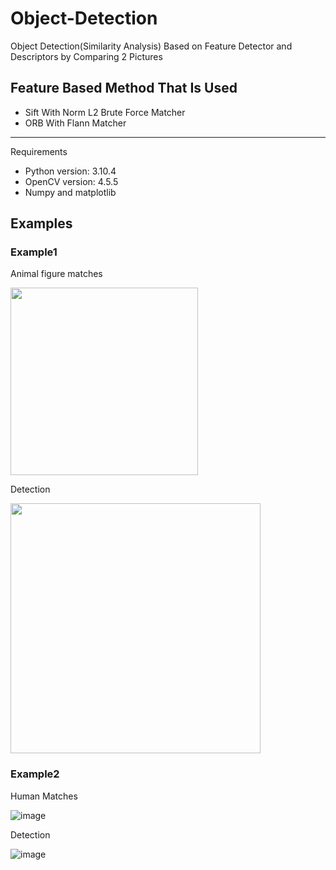 # Object-Detection
Object Detection(Similarity Analysis) Based on Feature Detector and Descriptors by Comparing 2 Pictures

## Feature Based Method That Is Used

 * Sift With Norm L2 Brute Force Matcher
 * ORB With Flann Matcher
 -------------------

Requirements
  * Python version: 3.10.4
  * OpenCV version: 4.5.5
  * Numpy and matplotlib
  
 ## Examples
  ### Example1
  Animal figure matches
  
  <img src="https://user-images.githubusercontent.com/64928475/175561325-ea598806-5dd9-44b3-bb11-0b76534124cc.png" height="300" />
  
  Detection
  
  <img src="https://user-images.githubusercontent.com/64928475/175561481-d89dd360-353a-47c1-b2f7-adfa58da7c78.png" height="400" />

  ### Example2
  Human Matches
  
  ![image](https://user-images.githubusercontent.com/64928475/175563142-82832c4b-f612-48c1-bdea-0da05609b33b.png)

  Detection
  
  ![image](https://user-images.githubusercontent.com/64928475/175563223-3949adab-f305-4a3e-b0e8-1c9c552ea184.png)
